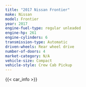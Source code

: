 ```yaml
---
title: "2017 Nissan Frontier"
make: Nissan
model: Frontier
year: 2017
engine-fuel-type: regular unleaded
engine-hp: 261
engine-cylinders: 6
transmission-type: Automatic
driven-wheels: Rear wheel drive
number-of-doors: 4
market-category: N/A
vehicle-size: Compact
vehicle-style: Crew Cab Pickup
---
```


{{< car_info >}}
